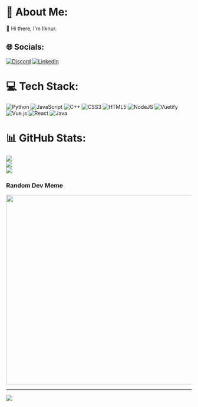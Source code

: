 # 💫 About Me:
👋 Hi there, I'm Ilknur.  <br>


## 🌐 Socials:
[![Discord](https://img.shields.io/badge/Discord-%237289DA.svg?logo=discord&logoColor=white)](htttps://discord.gg/#0390) [![LinkedIn](https://img.shields.io/badge/LinkedIn-%230077B5.svg?logo=linkedin&logoColor=white)](https://linkedin.com/in/illknurtas) 

# 💻 Tech Stack:
![Python](https://img.shields.io/badge/python-3670A0?style=plastic&logo=python&logoColor=ffdd54) ![JavaScript](https://img.shields.io/badge/javascript-%23323330.svg?style=plastic&logo=javascript&logoColor=%23F7DF1E) ![C++](https://img.shields.io/badge/c++-%2300599C.svg?style=plastic&logo=c%2B%2B&logoColor=white) ![CSS3](https://img.shields.io/badge/css3-%231572B6.svg?style=plastic&logo=css3&logoColor=white) ![HTML5](https://img.shields.io/badge/html5-%23E34F26.svg?style=plastic&logo=html5&logoColor=white) ![NodeJS](https://img.shields.io/badge/node.js-6DA55F?style=plastic&logo=node.js&logoColor=white) ![Vuetify](https://img.shields.io/badge/Vuetify-1867C0?style=plastic&logo=vuetify&logoColor=AEDDFF) ![Vue.js](https://img.shields.io/badge/vuejs-%2335495e.svg?style=plastic&logo=vuedotjs&logoColor=%234FC08D) ![React](https://img.shields.io/badge/react-%2320232a.svg?style=plastic&logo=react&logoColor=%2361DAFB) ![Java](https://img.shields.io/badge/java-%23ED8B00.svg?style=plastic&logo=java&logoColor=white)
# 📊 GitHub Stats:
![](https://github-readme-stats.vercel.app/api?username=illknurtas&theme=tokyonight&hide_border=false&include_all_commits=true&count_private=true)<br/>
![](https://github-readme-streak-stats.herokuapp.com/?user=illknurtas&theme=tokyonight&hide_border=false)<br/>
![](https://github-readme-stats.vercel.app/api/top-langs/?username=illknurtas&theme=tokyonight&hide_border=false&include_all_commits=true&count_private=true&layout=compact)

### Random Dev Meme
<img src="https://random-memer.herokuapp.com/" width="512px"/>

---
[![](https://visitcount.itsvg.in/api?id=illknurtas&icon=5&color=0)](https://visitcount.itsvg.in)
